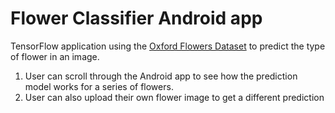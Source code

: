 # Flower Classifier Android app

TensorFlow application using the [Oxford Flowers Dataset](https://www.robots.ox.ac.uk/~vgg/data/flowers/102/) to predict the type of flower in an image.

1. User can scroll through the Android app to see how the prediction model works for a series of flowers.
2. User can also upload their own flower image to get a different prediction
